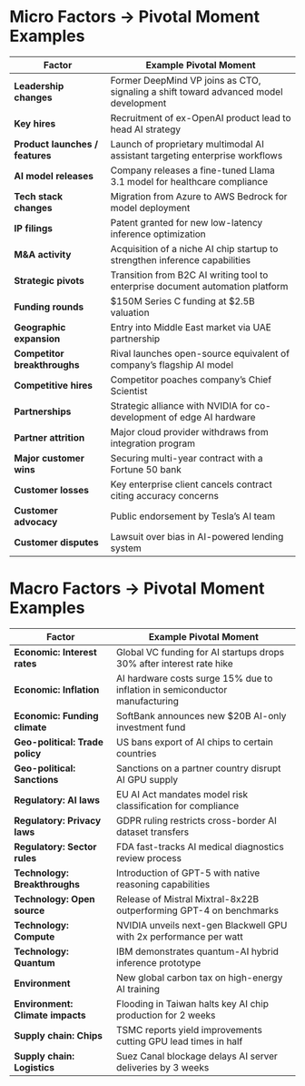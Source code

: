 # Micro Factors → Pivotal Moment Examples

| **Factor**                      | **Example Pivotal Moment**                                                           |
| ------------------------------- | ------------------------------------------------------------------------------------ |
| **Leadership changes**          | Former DeepMind VP joins as CTO, signaling a shift toward advanced model development |
| **Key hires**                   | Recruitment of ex-OpenAI product lead to head AI strategy                            |
| **Product launches / features** | Launch of proprietary multimodal AI assistant targeting enterprise workflows         |
| **AI model releases**           | Company releases a fine-tuned Llama 3.1 model for healthcare compliance              |
| **Tech stack changes**          | Migration from Azure to AWS Bedrock for model deployment                             |
| **IP filings**                  | Patent granted for new low-latency inference optimization                            |
| **M\&A activity**               | Acquisition of a niche AI chip startup to strengthen inference capabilities          |
| **Strategic pivots**            | Transition from B2C AI writing tool to enterprise document automation platform       |
| **Funding rounds**              | \$150M Series C funding at \$2.5B valuation                                          |
| **Geographic expansion**        | Entry into Middle East market via UAE partnership                                    |
| **Competitor breakthroughs**    | Rival launches open-source equivalent of company’s flagship AI model                 |
| **Competitive hires**           | Competitor poaches company’s Chief Scientist                                         |
| **Partnerships**                | Strategic alliance with NVIDIA for co-development of edge AI hardware                |
| **Partner attrition**           | Major cloud provider withdraws from integration program                              |
| **Major customer wins**         | Securing multi-year contract with a Fortune 50 bank                                  |
| **Customer losses**             | Key enterprise client cancels contract citing accuracy concerns                      |
| **Customer advocacy**           | Public endorsement by Tesla’s AI team                                                |
| **Customer disputes**           | Lawsuit over bias in AI-powered lending system                                       |

# Macro Factors → Pivotal Moment Examples


| **Factor**                       | **Example Pivotal Moment**                                                  |
| -------------------------------- | --------------------------------------------------------------------------- |
| **Economic: Interest rates**     | Global VC funding for AI startups drops 30% after interest rate hike        |
| **Economic: Inflation**          | AI hardware costs surge 15% due to inflation in semiconductor manufacturing |
| **Economic: Funding climate**    | SoftBank announces new \$20B AI-only investment fund                        |
| **Geo-political: Trade policy**  | US bans export of AI chips to certain countries                             |
| **Geo-political: Sanctions**     | Sanctions on a partner country disrupt AI GPU supply                        |
| **Regulatory: AI laws**          | EU AI Act mandates model risk classification for compliance                 |
| **Regulatory: Privacy laws**     | GDPR ruling restricts cross-border AI dataset transfers                     |
| **Regulatory: Sector rules**     | FDA fast-tracks AI medical diagnostics review process                       |
| **Technology: Breakthroughs**    | Introduction of GPT-5 with native reasoning capabilities                    |
| **Technology: Open source**      | Release of Mistral Mixtral-8x22B outperforming GPT-4 on benchmarks          |
| **Technology: Compute**          | NVIDIA unveils next-gen Blackwell GPU with 2x performance per watt          |
| **Technology: Quantum**          | IBM demonstrates quantum-AI hybrid inference prototype                      |
| **Environment**                  | New global carbon tax on high-energy AI training                            |
| **Environment: Climate impacts** | Flooding in Taiwan halts key AI chip production for 2 weeks                 |
| **Supply chain: Chips**          | TSMC reports yield improvements cutting GPU lead times in half              |
| **Supply chain: Logistics**      | Suez Canal blockage delays AI server deliveries by 3 weeks                  |

